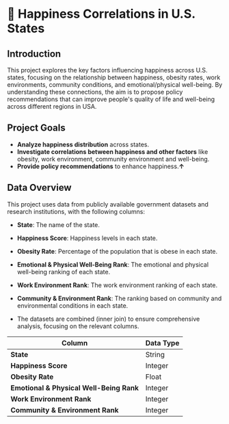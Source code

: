 # 💫 Happiness Correlations in U.S. States
## Introduction
This project explores the key factors influencing happiness across U.S. states, focusing on the relationship between happiness, obesity rates, work environments, community conditions, and emotional/physical well-being. By understanding these connections, the aim is to propose policy recommendations that can improve people's quality of life and well-being across different regions in USA.

## Project Goals
- **Analyze happiness distribution** across states.
- **Investigate correlations between happiness and other factors** like obesity, work environment, community environment and well-being.
- **Provide policy recommendations** to enhance happiness.**↑**

## Data Overview
This project uses data from publicly available government datasets and research institutions, with the following columns:
- **State**: The name of the state.
- **Happiness Score**: Happiness levels in each state.
- **Obesity Rate**: Percentage of the population that is obese in each state.
- **Emotional & Physical Well-Being Rank**: The emotional and physical well-being ranking of each state.
- **Work Environment Rank**: The work environment ranking of each state.
- **Community & Environment Rank**: The ranking based on community and environmental conditions in each state.

- The datasets are combined (inner join) to ensure comprehensive analysis, focusing on the relevant columns.

|Column                                     | Data Type |
|-------------------------------------------|-----------|
| **State**                                 | String    |
| **Happiness Score**                       | Integer   |
| **Obesity Rate**                          | Float     |
| **Emotional & Physical Well-Being Rank**  | Integer   |
| **Work Environment Rank**                 | Integer   |
| **Community & Environment Rank**          | Integer   |
